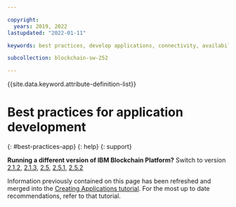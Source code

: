 ```yaml
---

copyright:
  years: 2019, 2022
lastupdated: "2022-01-11"

keywords: best practices, develop applications, connectivity, availability, mutual TLS, CouchDB

subcollection: blockchain-sw-252

---
```


{{site.data.keyword.attribute-definition-list}}





# Best practices for application development
{: #best-practices-app}
{: help}
{: support}

<p>
<strong>Running a different version of IBM Blockchain Platform?</strong> Switch to version
<a href="/docs/blockchain-sw?topic=blockchain-sw-best-practices-app">2.1.2</a>,
<a href="/docs/blockchain-sw-213?topic=blockchain-sw-213-best-practices-app">2.1.3</a>,
<a href="/docs/blockchain-sw-25?topic=blockchain-sw-25-best-practices-app">2.5</a>,
<a href="/docs/blockchain-sw-251?topic=blockchain-sw-251-best-practices-app">2.5.1</a>,
<a href="/docs/blockchain-sw-252?topic=blockchain-sw-252-best-practices-app">2.5.2</a>
</p>

Information previously contained on this page has been refreshed and merged into the [Creating Applications tutorial](/docs/blockchain-sw-252?topic=blockchain-sw-252-ibp-console-app). For the most up to date recommendations, refer to that tutorial.
